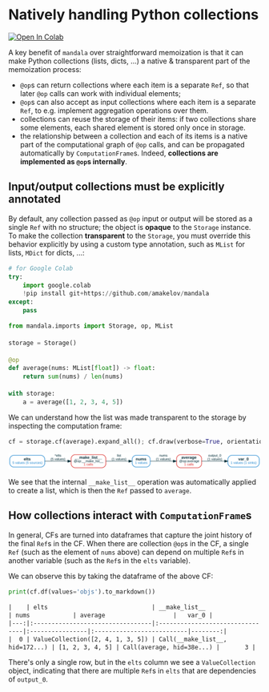 # Natively handling Python collections
<a href="https://colab.research.google.com/github/amakelov/mandala/blob/master/docs_source/topics/05_collections.ipynb"> 
  <img src="https://colab.research.google.com/assets/colab-badge.svg" alt="Open In Colab"/> </a>

A key benefit of `mandala` over straightforward memoization is that it can make
Python collections (lists, dicts, ...) a native & transparent part of the
memoization process:

- `@op`s can return collections where each item is a separate `Ref`, so that
later `@op` calls can work with individual elements;
- `@op`s can also accept as input collections where each item is a separate
`Ref`, to e.g. implement aggregation operations over them.
- collections can reuse the storage of their items: if two collections share
some elements, each shared element is stored only once in storage.
- the relationship between a collection and each of its items is a native part
of the computational graph of `@op` calls, and can be propagated automatically
by `ComputationFrame`s. Indeed, **collections are implemented as `@op`s
internally**.

## Input/output collections must be explicitly annotated
By default, any collection passed as `@op` input or output will be stored as a
single `Ref` with no structure; the object is **opaque** to the `Storage`
instance. To make the collection **transparent** to the `Storage`, you must
override this behavior explicitly by using a custom type annotation, such as
`MList` for lists, `MDict` for dicts, ...:


```python
# for Google Colab
try:
    import google.colab
    !pip install git+https://github.com/amakelov/mandala
except:
    pass
```


```python
from mandala.imports import Storage, op, MList

storage = Storage()

@op
def average(nums: MList[float]) -> float:
    return sum(nums) / len(nums)

with storage:
    a = average([1, 2, 3, 4, 5])
```

We can understand how the list was made transparent to the storage by inspecting
the computation frame:


```python
cf = storage.cf(average).expand_all(); cf.draw(verbose=True, orientation='LR')
```


    
![svg](05_collections_files/05_collections_5_0.svg)
    


We see that the internal `__make_list__` operation was automatically applied to
create a list, which is then the `Ref` passed to `average`. 

## How collections interact with `ComputationFrame`s
In general, CFs are turned into dataframes that capture the joint history of the
final `Ref`s in the CF. When there are collection `@op`s in the CF, a single
`Ref` (such as the element of `nums` above) can depend on multiple `Ref`s in
another variable (such as the `Ref`s in the `elts` variable).

We can observe this by taking the dataframe of the above CF:


```python
print(cf.df(values='objs').to_markdown())
```

    |    | elts                             | __make_list__                   | nums            | average                   |   var_0 |
    |---:|:---------------------------------|:--------------------------------|:----------------|:--------------------------|--------:|
    |  0 | ValueCollection([2, 4, 1, 3, 5]) | Call(__make_list__, hid=172...) | [1, 2, 3, 4, 5] | Call(average, hid=38e...) |       3 |


There's only a single row, but in the `elts` column we see a `ValueCollection`
object, indicating that there are multiple `Ref`s in `elts` that are
dependencies of `output_0`.
